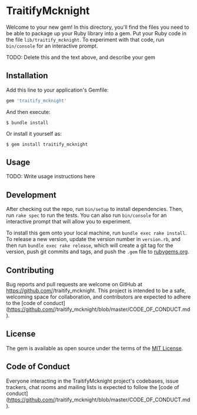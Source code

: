 # TraitifyMcknight

Welcome to your new gem! In this directory, you'll find the files you need to be able to package up your Ruby library into a gem. Put your Ruby code in the file `lib/traitify_mcknight`. To experiment with that code, run `bin/console` for an interactive prompt.

TODO: Delete this and the text above, and describe your gem

## Installation

Add this line to your application's Gemfile:

```ruby
gem 'traitify_mcknight'
```

And then execute:

    $ bundle install

Or install it yourself as:

    $ gem install traitify_mcknight

## Usage

TODO: Write usage instructions here

## Development

After checking out the repo, run `bin/setup` to install dependencies. Then, run `rake spec` to run the tests. You can also run `bin/console` for an interactive prompt that will allow you to experiment.

To install this gem onto your local machine, run `bundle exec rake install`. To release a new version, update the version number in `version.rb`, and then run `bundle exec rake release`, which will create a git tag for the version, push git commits and tags, and push the `.gem` file to [rubygems.org](https://rubygems.org).

## Contributing

Bug reports and pull requests are welcome on GitHub at https://github.com/<github username>/traitify_mcknight. This project is intended to be a safe, welcoming space for collaboration, and contributors are expected to adhere to the [code of conduct](https://github.com/<github username>/traitify_mcknight/blob/master/CODE_OF_CONDUCT.md).


## License

The gem is available as open source under the terms of the [MIT License](https://opensource.org/licenses/MIT).

## Code of Conduct

Everyone interacting in the TraitifyMcknight project's codebases, issue trackers, chat rooms and mailing lists is expected to follow the [code of conduct](https://github.com/<github username>/traitify_mcknight/blob/master/CODE_OF_CONDUCT.md).
